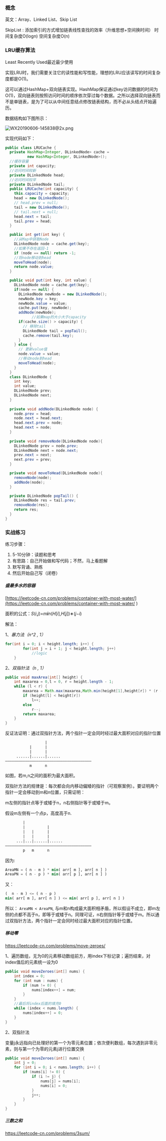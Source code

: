 ### 概念

英文：Array、Linked List、Skip List

SkipList : 添加索引的方式增加链表线性查找的效率（升维思想+空间换时间） 时间复杂度O(logn)  空间复杂度O(n)

### LRU缓存算法

Least Recently Used最近最少使用

实现LRU时，我们需要关注它的读性能和写性能，理想的LRU应该读写的时间复杂度都是O(1)。

这可以通过HashMap+双向链表实现。HashMap保证通过key访问数据的时间为O(1)，双向链表则按照访问时间的顺序依次穿过每个数据。之所以选择双向链表而不是单链表，是为了可以从中间任意结点修改链表结构，而不必从头结点开始遍历。

数据结构如下图所示：

![WX20190606-145838@2x.png](数组、链表、跳表.assets/39f4af83bbd64b0078be748474000cc99e6f488cc3f56101c2eba7d42f7321ba-WX20190606-145838@2x.png)

实现代码如下：

```java
public class LRUCache {
  private HashMap<Integer, DLinkedNode> cache =
          new HashMap<Integer, DLinkedNode>();
  //缓存容量
  private int capacity;
  //访问时间较新
  private DLinkedNode head;
  //访问时间较早
  private DLinkedNode tail;
  public LRUCache(int capacity) {
    this.capacity = capacity;
    head = new DLinkedNode();
    // head.prev = null;
    tail = new DLinkedNode();
    // tail.next = null;
    head.next = tail;
    tail.prev = head;
  }

  public int get(int key) {
    //从Map中获取Node
    DLinkedNode node = cache.get(key);
    //如果不存在返回-1
    if (node == null) return -1;
    //将node移动到head
    moveToHead(node);
    return node.value;
  }

  public void put(int key, int value) {
    DLinkedNode node = cache.get(key);
    if(node == null) {
      DLinkedNode newNode = new DLinkedNode();
      newNode.key = key;
      newNode.value = value;
      cache.put(key, newNode);
      addNode(newNode);
			//如果map的大小大于capacity
      if(cache.size() > capacity) {
        // 移除tail
        DLinkedNode tail = popTail();
        cache.remove(tail.key);
      }
    } else {
      // 更新value值
      node.value = value;
      //移动node到head
      moveToHead(node);
    }
  }
  class DLinkedNode {
    int key;
    int value;
    DLinkedNode prev;
    DLinkedNode next;
  }
  
  private void addNode(DLinkedNode node) {
    node.prev = head;
    node.next = head.next;
    head.next.prev = node;
    head.next = node;
  }
  
  private void removeNode(DLinkedNode node){
    DLinkedNode prev = node.prev;
    DLinkedNode next = node.next;
    prev.next = next;
    next.prev = prev;
  }

  private void moveToHead(DLinkedNode node){
    removeNode(node);
    addNode(node);
  }

  private DLinkedNode popTail() {
    DLinkedNode res = tail.prev;
    removeNode(res);
    return res;
  }
}
```

### 实战练习

练习步骤：

1. 5-10分钟：读题和思考
2. 有思路：自己开始做和写代码；不然，马上看题解
3. 默写背诵、熟练
4. 然后开始自己写（闭卷）

##### 盛最多水的容器

[https://leetcode-cn.com/problems/container-with-most-water/](https://leetcode-cn.com/problems/container-with-most-water/ )

面积的公式：*S*(*i*,*j*)=*m**i**n*(*H*[*i*],*H*[*j*])∗(*j*−*i*)

解法：

1、*暴力法（n^2 , 1）*

```java
for(int i = 0; i < height.length; i++) {
        for(int j = i + 1; j < height.length; j++) 
            //logic
    }
```

2、*双指针法（n , 1）*

```java
public void maxArea(int[] height) {
	int maxarea = 0,l = 0, r = height.length - 1;
    while (l < r) {
        maxarea = Math.max(maxarea,Math.min(height[1],height[r]) * (r - l));
        if (height[l] < height[r])
            l++;
        else
            r--;
        return maxarea;
    }
}
```

反证法证明：通过双指针方法，两个指针一定会同时经过最大面积对应的指针位置

```txt
                  |                     
           |      |                     
           |      |                     
     ......|......|......               
——————————————————————————————————————— 
           m      n
```

如图，若m,n之间的面积为最大面积。

双指针方法的规律是：每次都会向内移动偏矮的指针（可观察案例）。要证明两个指针一定会移动到m和n位置，只需证明：

m左侧的指针点等于或矮于n，n右侧指针等于或矮于m。

假设m左侧有一个点p，高度高于n.

```txt
        |                                
        |          |                     
        |   |      |                     
        |   |      |                     
     ...|...|......|......               
——————————————————————————————————————— 
        p   m      n
```

因为:

```lisp
AreaMN = ( n - m ) * min( arr[ m ], arr[ n ] )
AreaPN = ( n - p ) * min( arr[ p ], arr[ n ] )
```

又：

```lisp
(  n - m ) <= ( n - p )
min( arr[ m ], arr[ n ] ) <= min( arr[ p ], arr[ n ] )
```

所以： `AreaMN < AreaPN`, 与m和n构成最大面积相矛盾，所以假设不成立，即m左侧的点都不高于n，即等于或矮于n。同理可证，n右侧指针等于或矮于m。所以通过双指针方法，两个指针一定会同时经过最大面积对应的指针位置。

##### 移动零

https://leetcode-cn.com/problems/move-zeroes/

1、遍历数组，无为0的元素移动数组前方，用index下标记录；遍历结束，对index值后的元素统一设为0

```java
public void moveZeroes(int[] nums) {
	int index = 0;
    for (int num : nums) {
        if (num != 0) {
            nums[index++] = num;
        }
    }
    //最后将index后面的填充0
    while (index < nums.length) {
        nums[index++] = 0;
    }
}
```

2、双指针法

变量j永远指向已处理好的第一个为零元素位置；依次便利数组，每次遇到非零元素，则与第一个为零的元素j进行位置交换

```java
public void moveZeroes(int[] nums) {
    int j = 0;
    for (int i = 0; i < nums.length; i++) {
        if (nums[i] != 0) {
            if (i != j) {
                nums[j] = nums[i];
                nums[i] = 0;
            }
            j++;
        }
    }
}
```

##### 三数之和

https://leetcode-cn.com/problems/3sum/

























